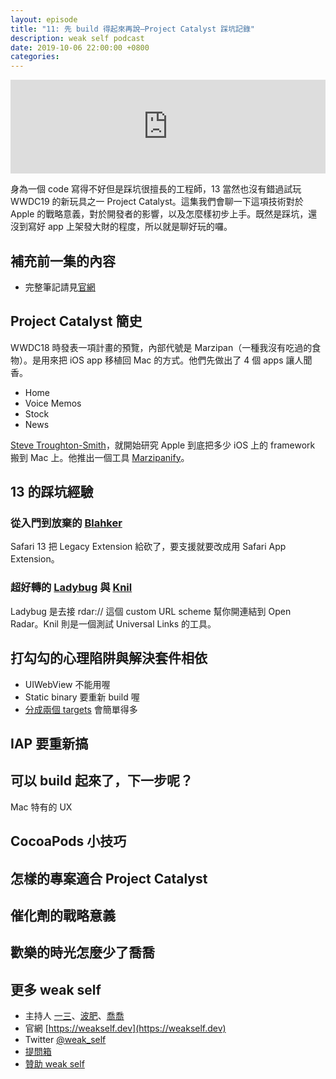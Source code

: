 ```yaml
---
layout: episode
title: "11: 先 build 得起來再說—Project Catalyst 踩坑記錄"
description: weak self podcast
date: 2019-10-06 22:00:00 +0800
categories: 
---
```

<iframe src="https://www.listennotes.com/embedded/e/2693a71b10b64ef8bcca0ef05320fc88/" width="100%" style="width: 1px; min-width: 100%;" frameborder="0" scrolling="no"></iframe>

身為一個 code 寫得不好但是踩坑很擅長的工程師，13 當然也沒有錯過試玩 WWDC19 的新玩具之一 Project Catalyst。這集我們會聊一下這項技術對於 Apple 的戰略意義，對於開發者的影響，以及怎麼樣初步上手。既然是踩坑，還沒到寫好 app 上架發大財的程度，所以就是聊好玩的囉。

## 補充前一集的內容

* 完整筆記請見[官網](https://weakself.dev/episodes/10)

## Project Catalyst 簡史

WWDC18 時發表一項計畫的預覽，內部代號是 Marzipan（一種我沒有吃過的食物）。是用來把 iOS app 移植回 Mac 的方式。他們先做出了 4 個 apps 讓人聞香。

* Home
* Voice Memos
* Stock
* News

[Steve Troughton-Smith](https://twitter.com/stroughtonsmith)，就開始研究 Apple 到底把多少 iOS 上的 framework 搬到 Mac 上。他推出一個工具 [Marzipanify](https://github.com/steventroughtonsmith/marzipanify)。

## 13 的踩坑經驗

### 從入門到放棄的 [Blahker](https://github.com/ethanhuang13/blahker)

Safari 13 把 Legacy Extension 給砍了，要支援就要改成用 Safari App Extension。

### 超好轉的 [Ladybug](https://github.com/ethanhuang13/ladybug) 與 [Knil](https://github.com/ethanhuang13/knil)

Ladybug 是去接 rdar:// 這個 custom URL scheme 幫你開連結到 Open Radar。Knil 則是一個測試 Universal Links 的工具。

## 打勾勾的心理陷阱與解決套件相依

* UIWebView 不能用喔
* Static binary 要重新 build 喔
* [分成兩個 targets](https://twitter.com/ethanhuang13/status/1179971139226877953?s=20) 會簡單得多

## IAP 要重新搞

## 可以 build 起來了，下一步呢？

Mac 特有的 UX

## CocoaPods 小技巧

## 怎樣的專案適合 Project Catalyst

## 催化劑的戰略意義

## 歡樂的時光怎麼少了喬喬

## 更多 weak self

* 主持人 [一三](https://twitter.com/ethanhuang13)、[波肥](https://twitter.com/PofatTseng)、[喬喬](https://twitter.com/joe_trash_talk)
* 官網 [https://weakself.dev](https://weakself.dev)
* Twitter [@weak_self](https://twitter.com/weak_self)
* [提問箱](https://peing.net/zh-TW/weak_self)
* [贊助 weak self](https://weakself.dev/#donation)